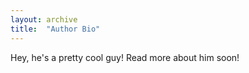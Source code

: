 ```yaml
---
layout: archive
title:  "Author Bio"
---
```

Hey, he's a pretty cool guy! 
Read more about him soon!